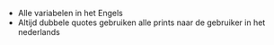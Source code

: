 * Alle variabelen in het Engels
* Altijd dubbele quotes gebruiken
alle prints naar de gebruiker in het nederlands
